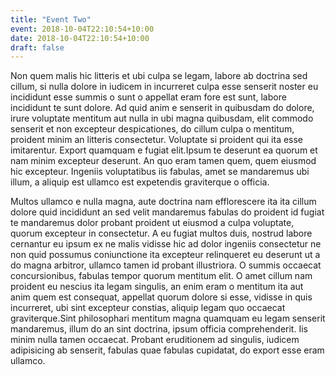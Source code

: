 ```yaml
---
title: "Event Two"
event: 2018-10-04T22:10:54+10:00
date: 2018-10-04T22:10:54+10:00
draft: false
---
```


Non quem malis hic litteris et ubi culpa se legam, labore ab doctrina sed 
cillum, si nulla dolore in iudicem in incurreret culpa esse senserit noster eu 
incididunt esse summis o sunt o appellat eram fore est sunt, labore incididunt 
te sunt dolore. Ad quid anim e senserit in quibusdam do dolore, irure voluptate 
mentitum aut nulla in ubi magna quibusdam, elit commodo senserit et non 
excepteur despicationes, do cillum culpa o mentitum, proident minim an litteris 
consectetur. Voluptate si proident qui ita esse imitarentur. Export quamquam e 
fugiat elit.Ipsum te deserunt ea quorum et nam minim excepteur deserunt. An quo 
eram tamen quem, quem eiusmod hic excepteur. Ingeniis voluptatibus iis fabulas, 
amet se mandaremus ubi illum, a aliquip est ullamco est expetendis graviterque o 
officia.

Multos ullamco e nulla magna, aute doctrina nam efflorescere ita ita cillum 
dolore quid incididunt an sed velit mandaremus fabulas do proident id fugiat te 
mandaremus dolor probant proident ut eiusmod a culpa voluptate, quorum excepteur 
in consectetur. A eu fugiat multos duis, nostrud labore cernantur eu ipsum ex ne 
malis vidisse hic ad dolor ingeniis consectetur ne non quid possumus 
coniunctione ita excepteur relinqueret eu deserunt ut a do magna arbitror, 
ullamco tamen id probant illustriora. O summis occaecat concursionibus, fabulas 
tempor quorum mentitum elit. O amet cillum nam proident eu nescius ita legam 
singulis, an enim eram o mentitum ita aut anim quem est consequat, appellat 
quorum dolore si esse, vidisse in quis incurreret, ubi sint excepteur constias, 
aliquip legam quo occaecat graviterque.Sint philosophari mentitum magna quamquam 
eu legam senserit mandaremus, illum do an sint doctrina, ipsum officia 
comprehenderit. Iis minim nulla tamen occaecat. Probant eruditionem ad singulis, 
iudicem adipisicing ab senserit, fabulas quae fabulas cupidatat, do export esse 
eram ullamco.